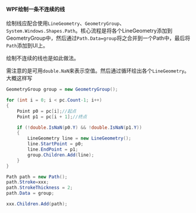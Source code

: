 #### WPF绘制一条不连续的线

绘制线应配合使用`LineGeometry`、`GeometryGroup`、`System.Windows.Shapes.Path`。核心流程是将各个LineGeometry添加到GeometryGroup中，然后通过`Path.Data=group`将之合并到一个Path中，最后将`Path`添加到UI上。

绘制不连续的线也是如此做法。

需注意的是可用`double.NaN`来表示空值。然后通过循环绘出各个`LineGeometry`。大概这样写

```csharp
GeometryGroup group = new GeometryGroup();

for (int i = 0; i < pc.Count-1; i++)
{
    Point p0 = pc[i];//起点
    Point p1 = pc[i + 1];//终点

    if (!double.IsNaN(p0.Y) && !double.IsNaN(p1.Y))
    {
        LineGeometry line = new LineGeometry();
        line.StartPoint = p0;
        line.EndPoint = p1;
        group.Children.Add(line);
    }
}

Path path = new Path();
path.Stroke=xxx;
path.StrokeThickness = 2;
path.Data = group;

xxx.Children.Add(path);
```

